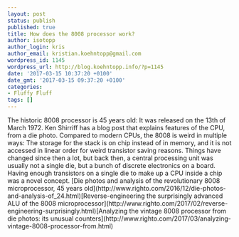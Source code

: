 ```yaml
---
layout: post
status: publish
published: true
title: How does the 8008 processor work?
author: isotopp
author_login: kris
author_email: kristian.koehntopp@gmail.com
wordpress_id: 1145
wordpress_url: http://blog.koehntopp.info/?p=1145
date: '2017-03-15 10:37:20 +0100'
date_gmt: '2017-03-15 09:37:20 +0100'
categories:
- Fluffy Fluff
tags: []
---
```

<p>The historic 8008 processor is 45 years old: It was released on the 13th of March 1972. Ken Shirriff has a blog post that explains features of the CPU, from a die photo. Compared to modern CPUs, the 8008 is weird in multiple ways: The storage for the stack is on chip instead of in memory, and it is not accessed in linear order for weird transistor saving reasons. Things have changed since then a lot, but back then, a central processing unit was usually not a single die, but a bunch of discrete electronics on a board. Having enough transistors on a single die to make up a CPU inside a chip was a novel concept. [Die photos and analysis of the revolutionary 8008 microprocessor, 45 years old](http://www.righto.com/2016/12/die-photos-and-analysis-of_24.html)[Reverse-engineering the surprisingly advanced ALU of the 8008 microprocessor](http://www.righto.com/2017/02/reverse-engineering-surprisingly.html)[Analyzing the vintage 8008 processor from die photos: its unusual counters](http://www.righto.com/2017/03/analyzing-vintage-8008-processor-from.html)</p>

